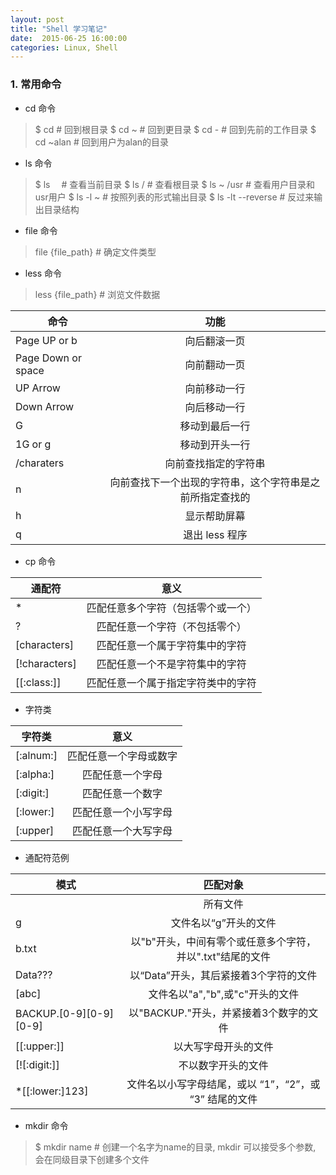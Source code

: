 ```yaml
---
layout: post
title: "Shell 学习笔记"
date:  2015-06-25 16:00:00
categories: Linux, Shell
---
```



### 1. 常用命令


* cd 命令

> $ cd # 回到根目录
> $ cd ~ # 回到更目录
> $ cd - # 回到先前的工作目录
> $ cd ~alan # 回到用户为alan的目录

* ls 命令

> $ ls　 # 查看当前目录
> $ ls / # 查看根目录
> $ ls ~ /usr # 查看用户目录和usr用户
> $ ls -l ~ # 按照列表的形式输出目录
> $ ls -lt --reverse # 反过来输出目录结构

* file 命令

> file {file_path} # 确定文件类型

* less 命令

> less {file_path} # 浏览文件数据

|  命令        | 功能           |
| ------------- |:-------------:|
|  Page UP or b |  向后翻滚一页 |
|  Page Down or space  | 向前翻动一页 |
|  UP Arrow  | 向前移动一行 |
|  Down Arrow  | 向后移动一行 |
|G | 移动到最后一行 |
|1G or g | 移动到开头一行 |
| /charaters  | 向前查找指定的字符串 |
|n | 向前查找下一个出现的字符串，这个字符串是之前所指定查找的 |
|h | 显示帮助屏幕 |
|q | 退出 less  程序 |

* cp 命令

| 通配符 |  意义 |
| --------- |:-------:|
| * | 匹配任意多个字符（包括零个或一个）|
| ? | 匹配任意一个字符（不包括零个）|
| [characters] | 匹配任意一个属于字符集中的字符 |
| [!characters] | 匹配任意一个不是字符集中的字符 |
| [[:class:]] | 匹配任意一个属于指定字符类中的字符 |

* 字符类

| 字符类 | 意义 |
|  --------- |:-------:|
| [:alnum:] | 匹配任意一个字母或数字 |
| [:alpha:] | 匹配任意一个字母 |
| [:digit:] | 匹配任意一个数字 |
| [:lower:] | 匹配任意一个小写字母 |
| [:upper]  | 匹配任意一个大写字母 |

* 通配符范例

| 模式 | 匹配对象 |
|  --------- |:-------:|
| |所有文件|
| g | 文件名以“g”开头的文件 |
| b.txt | 以"b"开头，中间有零个或任意多个字符，并以".txt"结尾的文件 |
| Data??? | 以“Data”开头，其后紧接着3个字符的文件 |
| [abc] | 文件名以"a","b",或"c"开头的文件 |
| BACKUP.[0-9][0-9][0-9] |  以"BACKUP."开头，并紧接着3个数字的文件 |
| [[:upper:]] | 以大写字母开头的文件 |
| [![:digit:]] | 不以数字开头的文件 |
| *[[:lower:]123] | 文件名以小写字母结尾，或以 “1”，“2”，或 “3” 结尾的文件 |



* mkdir 命令

> $ mkdir name # 创建一个名字为name的目录, mkdir 可以接受多个参数, 会在同级目录下创建多个文件
